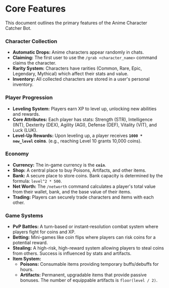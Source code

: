 # Core Features

This document outlines the primary features of the Anime Character Catcher Bot.

### Character Collection
-   **Automatic Drops:** Anime characters appear randomly in chats.
-   **Claiming:** The first user to use the `/grab <character_name>` command claims the character.
-   **Rarity System:** Characters have rarities (Common, Rare, Epic, Legendary, Mythical) which affect their stats and value.
-   **Inventory:** All collected characters are stored in a user's personal inventory.

### Player Progression
-   **Leveling System:** Players earn XP to level up, unlocking new abilities and rewards.
-   **Core Attributes:** Each player has stats: Strength (STR), Intelligence (INT), Dexterity (DEX), Agility (AGI), Defense (DEF), Vitality (VIT), and Luck (LUK).
-   **Level-Up Rewards:** Upon leveling up, a player receives **`1000 * new_level` coins**. (e.g., reaching Level 10 grants 10,000 coins).

### Economy
-   **Currency:** The in-game currency is the **`coin`**.
-   **Shop:** A central place to buy Poisons, Artifacts, and other items.
-   **Bank:** A secure place to store coins. Bank capacity is determined by the formula: `level^2 * 500`.
-   **Net Worth:** The `/networth` command calculates a player's total value from their wallet, bank, and the base value of their items.
-   **Trading:** Players can securely trade characters and items with each other.

### Game Systems
-   **PvP Battles:** A turn-based or instant-resolution combat system where players fight for coins and XP.
-   **Betting:** Mini-games like coin flips where players can risk coins for a potential reward.
-   **Stealing:** A high-risk, high-reward system allowing players to steal coins from others. Success is influenced by stats and artifacts.
-   **Item System:**
    -   **Poisons:** Consumable items providing temporary buffs/debuffs for hours.
    -   **Artifacts:** Permanent, upgradable items that provide passive bonuses. The number of equippable artifacts is `floor(level / 2)`.